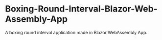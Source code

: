 # Boxing-Round-Interval-Blazor-Web-Assembly-App
A boxing round interval application made in Blazor WebAssembly App.
